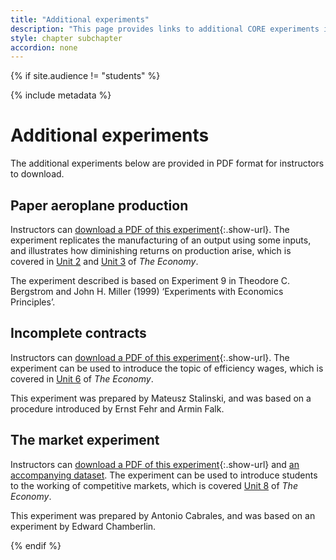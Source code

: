 ```yaml
---
title: "Additional experiments"
description: "This page provides links to additional CORE experiments in PDF format."
style: chapter subchapter
accordion: none
---
```


{% if site.audience != "students" %}

{% include metadata %}

# **Additional experiments**

The additional experiments below are provided in PDF format for instructors to download.

## Paper aeroplane production

Instructors can [download a PDF of this experiment](https://tinyco.re/4152174){:.show-url}. The experiment replicates the manufacturing of an output using some inputs, and illustrates how diminishing returns on production arise, which is covered in [Unit 2](https://www.core-econ.org/the-economy/book/text/02.html) and [Unit 3](https://www.core-econ.org/the-economy/book/text/03.html) of *The Economy*.

The experiment described is based on Experiment 9 in Theodore C. Bergstrom and John H. Miller (1999) ‘Experiments with Economics Principles’.

## Incomplete contracts

Instructors can [download a PDF of this experiment](https://tinyco.re/5854740){:.show-url}. The experiment can be used to introduce the topic of efficiency wages, which is covered in [Unit 6](https://www.core-econ.org/the-economy/book/text/06.html) of *The Economy*.

This experiment was prepared by Mateusz Stalinski, and was based on a procedure introduced by Ernst Fehr and Armin Falk.

## The market experiment

Instructors can [download a PDF of this experiment](https://tinyco.re/0002536){:.show-url} and [an accompanying dataset](https://tinyco.re/7850014). The experiment can be used to introduce students to the working of competitive markets, which is covered [Unit 8](https://www.core-econ.org/the-economy/book/text/08.html) of *The Economy*.

This experiment was prepared by Antonio Cabrales, and was based on an experiment by Edward Chamberlin. 

{% endif %}